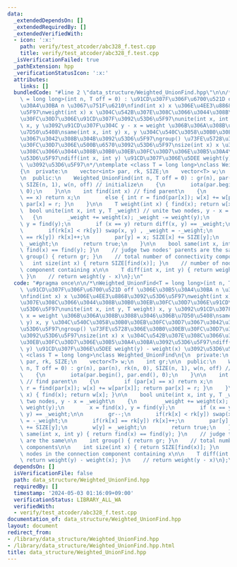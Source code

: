 ```yaml
---
data:
  _extendedDependsOn: []
  _extendedRequiredBy: []
  _extendedVerifiedWith:
  - icon: ':x:'
    path: verify/test_atcoder/abc328_f.test.cpp
    title: verify/test_atcoder/abc328_f.test.cpp
  _isVerificationFailed: true
  _pathExtension: hpp
  _verificationStatusIcon: ':x:'
  attributes:
    links: []
  bundledCode: "#line 2 \"data_structure/Weighted_UnionFind.hpp\"\n\n/*\nWeighted_UnionFind<T\
    \ = long long>(int n, T off = 0) : \u91CD\u307F\u306F\u6700\u521D off \u306E\u30B5\
    \u30A4\u30BA n \u3067\u751F\u6210\nfind(int x) x \u306E\u4EE3\u8868\u3092\u53D6\
    \u5F97\nweight(int x) x \u304C\u542B\u307E\u308C\u3066\u3044\u308B\u30B0\u30EB\
    \u30FC\u30D7\u306E\u91CD\u307F\u3092\u53D6\u5F97\nunite(int x, int y, T weight)\
    \ x, y \u3092\u91CD\u307F\u304C y - x = weight \u306B\u306A\u308B\u3088\u3046\u306B\
    \u7D50\u5408\nsame(int x, int y) x, y \u304C\u540C\u3058\u30B0\u30EB\u30FC\u30D7\
    \u3067\u3042\u308B\u304B\u3092\u53D6\u5F97\ngroup() \u73FE\u5728\u306E\u30B0\u30EB\
    \u30FC\u30D7\u306E\u500B\u6570\u3092\u53D6\u5F97\nsize(int x) x \u304C\u542B\u307E\
    \u308C\u3066\u3044\u308B\u30B0\u30EB\u30FC\u30D7\u306E\u30B5\u30A4\u30BA\u3092\
    \u53D6\u5F97\ndiff(int x, int y) \u91CD\u307F\u306E\u5DEE weight(y) - weight(x)\
    \ \u3092\u53D6\u5F97\n*/\ntemplate <class T = long long>\nclass Weighted_UnionFind\n\
    {\n  private:\n    vector<int> par, rk, SIZE;\n    vector<T> w;\n    int gr;\n\
    \n  public:\n    Weighted_UnionFind(int n, T off = 0) : gr(n), par(n), rk(n, 0),\
    \ SIZE(n, 1), w(n, off) // initialize\n    {\n        iota(par.begin(), par.end(),\
    \ 0);\n    }\n\n    int find(int x) // find parent\n    {\n        if (par[x]\
    \ == x) return x;\n        else { int r = find(par[x]); w[x] += w[par[x]]; return\
    \ par[x] = r; }\n    }\n\n    T weight(int x) { find(x); return w[x]; }\n\n  \
    \  bool unite(int x, int y, T _weight) // unite two nodes, y - x = _weight\n \
    \   {\n        _weight += weight(x); _weight -= weight(y);\n        x = find(x),\
    \ y = find(y);\n        if (x == y) return diff(x, y) == _weight;\n\n        gr--;\n\
    \        if(rk[x] < rk[y]) swap(x, y) , _weight = -_weight;\n        if(rk[x]\
    \ == rk[y]) rk[x]++;\n        par[y] = x; SIZE[x] += SIZE[y];\n        w[y] =\
    \ _weight;\n        return true;\n    }\n\n    bool same(int x, int y) { return\
    \ find(x) == find(y); }\n    // judge two nodes' parents are the same\n\n    int\
    \ group() { return gr; }\n    // total number of connectivity components\n\n \
    \   int size(int x) { return SIZE[find(x)]; }\n    // number of nodes in the connection\
    \ component containing x\n\n    T diff(int x, int y) { return weight(y) - weight(x);\
    \ }\n    // return weight(y - x)\n};\n"
  code: "#pragma once\n\n/*\nWeighted_UnionFind<T = long long>(int n, T off = 0) :\
    \ \u91CD\u307F\u306F\u6700\u521D off \u306E\u30B5\u30A4\u30BA n \u3067\u751F\u6210\
    \nfind(int x) x \u306E\u4EE3\u8868\u3092\u53D6\u5F97\nweight(int x) x \u304C\u542B\
    \u307E\u308C\u3066\u3044\u308B\u30B0\u30EB\u30FC\u30D7\u306E\u91CD\u307F\u3092\
    \u53D6\u5F97\nunite(int x, int y, T weight) x, y \u3092\u91CD\u307F\u304C y -\
    \ x = weight \u306B\u306A\u308B\u3088\u3046\u306B\u7D50\u5408\nsame(int x, int\
    \ y) x, y \u304C\u540C\u3058\u30B0\u30EB\u30FC\u30D7\u3067\u3042\u308B\u304B\u3092\
    \u53D6\u5F97\ngroup() \u73FE\u5728\u306E\u30B0\u30EB\u30FC\u30D7\u306E\u500B\u6570\
    \u3092\u53D6\u5F97\nsize(int x) x \u304C\u542B\u307E\u308C\u3066\u3044\u308B\u30B0\
    \u30EB\u30FC\u30D7\u306E\u30B5\u30A4\u30BA\u3092\u53D6\u5F97\ndiff(int x, int\
    \ y) \u91CD\u307F\u306E\u5DEE weight(y) - weight(x) \u3092\u53D6\u5F97\n*/\ntemplate\
    \ <class T = long long>\nclass Weighted_UnionFind\n{\n  private:\n    vector<int>\
    \ par, rk, SIZE;\n    vector<T> w;\n    int gr;\n\n  public:\n    Weighted_UnionFind(int\
    \ n, T off = 0) : gr(n), par(n), rk(n, 0), SIZE(n, 1), w(n, off) // initialize\n\
    \    {\n        iota(par.begin(), par.end(), 0);\n    }\n\n    int find(int x)\
    \ // find parent\n    {\n        if (par[x] == x) return x;\n        else { int\
    \ r = find(par[x]); w[x] += w[par[x]]; return par[x] = r; }\n    }\n\n    T weight(int\
    \ x) { find(x); return w[x]; }\n\n    bool unite(int x, int y, T _weight) // unite\
    \ two nodes, y - x = _weight\n    {\n        _weight += weight(x); _weight -=\
    \ weight(y);\n        x = find(x), y = find(y);\n        if (x == y) return diff(x,\
    \ y) == _weight;\n\n        gr--;\n        if(rk[x] < rk[y]) swap(x, y) , _weight\
    \ = -_weight;\n        if(rk[x] == rk[y]) rk[x]++;\n        par[y] = x; SIZE[x]\
    \ += SIZE[y];\n        w[y] = _weight;\n        return true;\n    }\n\n    bool\
    \ same(int x, int y) { return find(x) == find(y); }\n    // judge two nodes' parents\
    \ are the same\n\n    int group() { return gr; }\n    // total number of connectivity\
    \ components\n\n    int size(int x) { return SIZE[find(x)]; }\n    // number of\
    \ nodes in the connection component containing x\n\n    T diff(int x, int y) {\
    \ return weight(y) - weight(x); }\n    // return weight(y - x)\n};\n"
  dependsOn: []
  isVerificationFile: false
  path: data_structure/Weighted_UnionFind.hpp
  requiredBy: []
  timestamp: '2024-05-03 01:16:09+09:00'
  verificationStatus: LIBRARY_ALL_WA
  verifiedWith:
  - verify/test_atcoder/abc328_f.test.cpp
documentation_of: data_structure/Weighted_UnionFind.hpp
layout: document
redirect_from:
- /library/data_structure/Weighted_UnionFind.hpp
- /library/data_structure/Weighted_UnionFind.hpp.html
title: data_structure/Weighted_UnionFind.hpp
---
```

